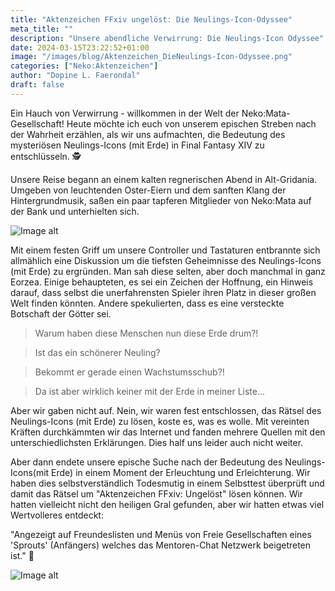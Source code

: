 ```yaml
---
title: "Aktenzeichen FFxiv ungelöst: Die Neulings-Icon-Odyssee"
meta_title: ""
description: "Unsere abendliche Verwirrung: Die Neulings-Icon Odyssee"
date: 2024-03-15T23:22:52+01:00
image: "/images/blog/Aktenzeichen_DieNeulings-Icon-Odyssee.png"
categories: ["Neko:Aktenzeichen"]
author: "Dopine L. Faerondal"
draft: false
---
```


Ein Hauch von Verwirrung - willkommen in der Welt der Neko:Mata-Gesellschaft! Heute möchte ich euch von unserem epischen Streben nach der Wahrheit erzählen, als wir uns aufmachten, die Bedeutung des mysteriösen Neulings-Icons (mit Erde) in Final Fantasy XIV zu entschlüsseln. :detective:

Unsere Reise begann an einem kalten regnerischen Abend in Alt-Gridania. Umgeben von leuchtenden Oster-Eiern und dem sanften Klang der Hintergrundmusik, saßen ein paar tapferen Mitglieder von Neko:Mata auf der Bank und unterhielten sich.

![Image alt](images/blog/NeulingsIconMitErde.png)

Mit einem festen Griff um unsere Controller und Tastaturen entbrannte sich allmählich eine Diskussion um die tiefsten Geheimnisse des Neulings-Icons (mit Erde) zu ergründen. Man sah diese selten, aber doch manchmal in ganz Eorzea. Einige behaupteten, es sei ein Zeichen der Hoffnung, ein Hinweis darauf, dass selbst die unerfahrensten Spieler ihren Platz in dieser großen Welt finden könnten. Andere spekulierten, dass es eine versteckte Botschaft der Götter sei.

> Warum haben diese Menschen nun diese Erde drum?!

> Ist das ein schönerer Neuling?

> Bekommt er gerade einen Wachstumsschub?!

> Da ist aber wirklich keiner mit der Erde in meiner Liste...

Aber wir gaben nicht auf. Nein, wir waren fest entschlossen, das Rätsel des Neulings-Icons (mit Erde) zu lösen, koste es, was es wolle. Mit vereinten Kräften durchkämmten wir das Internet und fanden mehrere Quellen mit den unterschiedlichsten Erklärungen. Dies half uns leider auch nicht weiter.

Aber dann endete unsere epische Suche nach der Bedeutung des Neulings-Icons(mit Erde) in einem Moment der Erleuchtung und Erleichterung. Wir haben dies selbstverständlich Todesmutig in einem Selbsttest überprüft und damit das Rätsel um "Aktenzeichen FFxiv: Ungelöst" lösen können. Wir hatten vielleicht nicht den heiligen Gral gefunden, aber wir hatten etwas viel Wertvolleres entdeckt:

"Angezeigt auf Freundeslisten und Menüs von Freie Gesellschaften eines 'Sprouts' (Anfängers) welches das Mentoren-Chat Netzwerk beigetreten ist." :exploding_head:

![Image alt](images/blog/NeulingsIconMitErde.png)